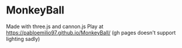# MonkeyBall
Made with three.js and cannon.js
Play at https://pabloemilio97.github.io/MonkeyBall/ (gh pages doesn't support lighting sadly)